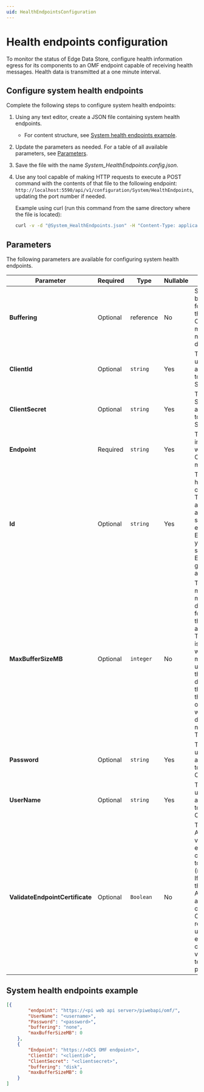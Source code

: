 ```yaml
---
uid: HealthEndpointsConfiguration
---
```


# Health endpoints configuration

To monitor the status of Edge Data Store, configure health information egress for its components to an OMF endpoint capable of receiving health messages. Health data is transmitted at a one minute interval.

## Configure system health endpoints

Complete the following steps to configure system health endpoints:

1. Using any text editor, create a JSON file containing system health endpoints.
    - For content structure, see [System health endpoints example](#system-health-endpoints-example).  
2. Update the parameters as needed. For a table of all available parameters, see [Parameters](#parameters).
3. Save the file with the name _System_HealthEndpoints.config.json_.
4. Use any tool capable of making HTTP requests to execute a POST command with the contents of that file to the following endpoint: `http://localhost:5590/api/v1/configuration/System/HealthEndpoints`, updating the port number if needed.

    Example using curl (run this command from the same directory where the file is located):

    ```bash
    curl -v -d "@System_HealthEndpoints.json" -H "Content-Type: application/json" http://localhost:5590/api/v1/configuration/System/HealthEndpoints
    ```

## Parameters

The following parameters are available for configuring system health endpoints.

| Parameter                                                   | Required  | Type     | Nullable | Description                                   |
| ----------------------------------------------------------- | --------- | -------- | -------- | -------------------------------------------- |
| **Buffering**                                                   | Optional  | reference| No       | Sets the buffering type for messages to this endpoint. <br> Options are memory, disk, or none. The default is none. |
| **ClientId**                                                  | Optional  | `string` | Yes        | The Client ID used for authentication to OSIsoft Cloud Services. |
| **ClientSecret**                                                | Optional  | `string` | Yes      | The Client Secret used for authentication to OSIsoft Cloud Services. |
| **Endpoint**                                                    | Required  | `string` | Yes      | The URL of the ingress point which accepts OMF health messages.|
| **Id**                                                          | Optional  | `string` | Yes      | The ID of the health endpoint configuration. <br> The ID can be any alphanumeric string; for example, Endpoint1. If you do not specify an ID, Edge Data Store generates one automatically.|
| **MaxBufferSizeMB**                                             | Optional  | `integer`| No       | The limit on the maximum megabytes of data to buffer for messages to this endpoint if an integer is > 0. This parameter is useful if you want to limit memory or disk usage growth in the event of disconnection to the endpoint. If the buffer is full, old messages will be discarded for new messages. The default is 0. |
| **Password**                                                    | Optional  | `string` | Yes      | The password used for authentication to PI Web API OMF endpoint. |
| **UserName**                                                    | Optional  | `string` | Yes      | The user name used for authentication to PI Web API OMF endpoint. |
| **ValidateEndpointCertificate**                                 | Optional  | `Boolean`| No       | The OSIsoft Adapter validates the endpoint certificate if set to true (recommended). If set to false, the OSIsoft Adapter accepts any endpoint certificate. OSIsoft strongly recommends using disabled endpoint certificate validation for testing purposes only. |

## System health endpoints example

```json
[{
        "endpoint": "https://<pi web api server>/piwebapi/omf/",
        "UserName": "<username>",
        "Password": "<password>",
        "buffering": "none",
        "maxBufferSizeMB": 0
    },
    {
        "Endpoint": "https://<OCS OMF endpoint>",
        "ClientId": "<clientid>",
        "ClientSecret": "<clientsecret>",
        "buffering": "disk",
        "maxBufferSizeMB": 0
    }
]
```
